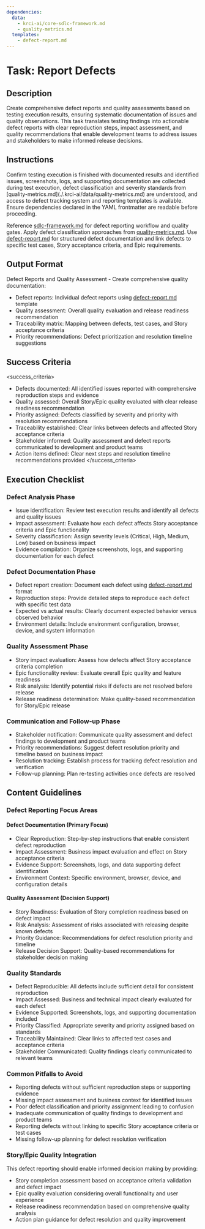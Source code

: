 ```yaml
---
dependencies:
  data:
    - krci-ai/core-sdlc-framework.md
    - quality-metrics.md
  templates:
    - defect-report.md
---
```


# Task: Report Defects

## Description

Create comprehensive defect reports and quality assessments based on testing execution results, ensuring systematic documentation of issues and quality observations. This task translates testing findings into actionable defect reports with clear reproduction steps, impact assessment, and quality recommendations that enable development teams to address issues and stakeholders to make informed release decisions.

## Instructions

<instructions>
Confirm testing execution is finished with documented results and identified issues, screenshots, logs, and supporting documentation are collected during test execution, defect classification and severity standards from [quality-metrics.md](./.krci-ai/data/quality-metrics.md) are understood, and access to defect tracking system and reporting templates is available. Ensure dependencies declared in the YAML frontmatter are readable before proceeding.

Reference [sdlc-framework.md](./.krci-ai/data/krci-ai/core-sdlc-framework.md) for defect reporting workflow and quality gates. Apply defect classification approaches from [quality-metrics.md](./.krci-ai/data/quality-metrics.md). Use [defect-report.md](./.krci-ai/templates/defect-report.md) for structured defect documentation and link defects to specific test cases, Story acceptance criteria, and Epic requirements.
</instructions>

## Output Format

Defect Reports and Quality Assessment - Create comprehensive quality documentation:

- Defect reports: Individual defect reports using [defect-report.md](./.krci-ai/templates/defect-report.md) template
- Quality assessment: Overall quality evaluation and release readiness recommendation
- Traceability matrix: Mapping between defects, test cases, and Story acceptance criteria
- Priority recommendations: Defect prioritization and resolution timeline suggestions

## Success Criteria

<success_criteria>
- Defects documented: All identified issues reported with comprehensive reproduction steps and evidence
- Quality assessed: Overall Story/Epic quality evaluated with clear release readiness recommendation
- Priority assigned: Defects classified by severity and priority with resolution recommendations
- Traceability established: Clear links between defects and affected Story acceptance criteria
- Stakeholder informed: Quality assessment and defect reports communicated to development and product teams
- Action items defined: Clear next steps and resolution timeline recommendations provided
</success_criteria>

## Execution Checklist

### Defect Analysis Phase

- Issue identification: Review test execution results and identify all defects and quality issues
- Impact assessment: Evaluate how each defect affects Story acceptance criteria and Epic functionality
- Severity classification: Assign severity levels (Critical, High, Medium, Low) based on business impact
- Evidence compilation: Organize screenshots, logs, and supporting documentation for each defect

### Defect Documentation Phase

- Defect report creation: Document each defect using [defect-report.md](./.krci-ai/templates/defect-report.md) format
- Reproduction steps: Provide detailed steps to reproduce each defect with specific test data
- Expected vs actual results: Clearly document expected behavior versus observed behavior
- Environment details: Include environment configuration, browser, device, and system information

### Quality Assessment Phase

- Story impact evaluation: Assess how defects affect Story acceptance criteria completion
- Epic functionality review: Evaluate overall Epic quality and feature readiness
- Risk analysis: Identify potential risks if defects are not resolved before release
- Release readiness determination: Make quality-based recommendation for Story/Epic release

### Communication and Follow-up Phase

- Stakeholder notification: Communicate quality assessment and defect findings to development and product teams
- Priority recommendations: Suggest defect resolution priority and timeline based on business impact
- Resolution tracking: Establish process for tracking defect resolution and verification
- Follow-up planning: Plan re-testing activities once defects are resolved

## Content Guidelines

### Defect Reporting Focus Areas

#### Defect Documentation (Primary Focus)

- Clear Reproduction: Step-by-step instructions that enable consistent defect reproduction
- Impact Assessment: Business impact evaluation and effect on Story acceptance criteria
- Evidence Support: Screenshots, logs, and data supporting defect identification
- Environment Context: Specific environment, browser, device, and configuration details

#### Quality Assessment (Decision Support)

- Story Readiness: Evaluation of Story completion readiness based on defect impact
- Risk Analysis: Assessment of risks associated with releasing despite known defects
- Priority Guidance: Recommendations for defect resolution priority and timeline
- Release Decision Support: Quality-based recommendations for stakeholder decision making

### Quality Standards

- Defect Reproducible: All defects include sufficient detail for consistent reproduction
- Impact Assessed: Business and technical impact clearly evaluated for each defect
- Evidence Supported: Screenshots, logs, and supporting documentation included
- Priority Classified: Appropriate severity and priority assigned based on standards
- Traceability Maintained: Clear links to affected test cases and acceptance criteria
- Stakeholder Communicated: Quality findings clearly communicated to relevant teams

### Common Pitfalls to Avoid

- Reporting defects without sufficient reproduction steps or supporting evidence
- Missing impact assessment and business context for identified issues
- Poor defect classification and priority assignment leading to confusion
- Inadequate communication of quality findings to development and product teams
- Reporting defects without linking to specific Story acceptance criteria or test cases
- Missing follow-up planning for defect resolution verification

### Story/Epic Quality Integration

This defect reporting should enable informed decision making by providing:

- Story completion assessment based on acceptance criteria validation and defect impact
- Epic quality evaluation considering overall functionality and user experience
- Release readiness recommendation based on comprehensive quality analysis
- Action plan guidance for defect resolution and quality improvement
